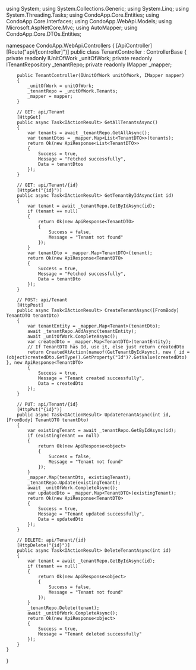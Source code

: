 using System;
using System.Collections.Generic;
using System.Linq;
using System.Threading.Tasks;
using CondoApp.Core.Entities;
using CondoApp.Core.Interfaces;
using CondoApp.WebApi.Models;
using Microsoft.AspNetCore.Mvc;
using AutoMapper;
using CondoApp.Core.DTOs.Entities;

namespace CondoApp.WebApi.Controllers
{
    [ApiController]
    [Route("api/[controller]")]
    public class TenantController : ControllerBase
    {
        private readonly IUnitOfWork _unitOfWork;
        private readonly ITenantRepository _tenantRepo;
        private readonly IMapper _mapper;

        public TenantController(IUnitOfWork unitOfWork, IMapper mapper)
        {
            _unitOfWork = unitOfWork;
            _tenantRepo = _unitOfWork.Tenants;
            _mapper = mapper;
        }

        // GET: api/Tenant
        [HttpGet]
        public async Task<IActionResult> GetAllTenantsAsync()
        {
            var tenants = await _tenantRepo.GetAllAsync();
            var tenantDtos = _mapper.Map<List<TenantDTO>>(tenants);
            return Ok(new ApiResponse<List<TenantDTO>>
            {
                Success = true,
                Message = "Fetched successfully",
                Data = tenantDtos
            });
        }

        // GET: api/Tenant/{id}
        [HttpGet("{id}")]
        public async Task<IActionResult> GetTenantByIdAsync(int id)
        {
            var tenant = await _tenantRepo.GetByIdAsync(id);
            if (tenant == null)
            {
                return Ok(new ApiResponse<TenantDTO>
                {
                    Success = false,
                    Message = "Tenant not found"
                });
            }
            var tenantDto = _mapper.Map<TenantDTO>(tenant);
            return Ok(new ApiResponse<TenantDTO>
            {
                Success = true,
                Message = "Fetched successfully",
                Data = tenantDto
            });
        }

        // POST: api/Tenant
        [HttpPost]
        public async Task<IActionResult> CreateTenantAsync([FromBody] TenantDTO tenantDto)
        {
            var tenantEntity = _mapper.Map<Tenant>(tenantDto);
            await _tenantRepo.AddAsync(tenantEntity);
            await _unitOfWork.CompleteAsync();
            var createdDto = _mapper.Map<TenantDTO>(tenantEntity);
            // If TenantDTO has Id, use it, else just return createdDto
            return CreatedAtAction(nameof(GetTenantByIdAsync), new { id = (object)createdDto.GetType().GetProperty("Id")?.GetValue(createdDto) }, new ApiResponse<TenantDTO>
            {
                Success = true,
                Message = "Tenant created successfully",
                Data = createdDto
            });
        }

        // PUT: api/Tenant/{id}
        [HttpPut("{id}")]
        public async Task<IActionResult> UpdateTenantAsync(int id, [FromBody] TenantDTO tenantDto)
        {
            var existingTenant = await _tenantRepo.GetByIdAsync(id);
            if (existingTenant == null)
            {
                return Ok(new ApiResponse<object>
                {
                    Success = false,
                    Message = "Tenant not found"
                });
            }
            _mapper.Map(tenantDto, existingTenant);
            _tenantRepo.Update(existingTenant);
            await _unitOfWork.CompleteAsync();
            var updatedDto = _mapper.Map<TenantDTO>(existingTenant);
            return Ok(new ApiResponse<TenantDTO>
            {
                Success = true,
                Message = "Tenant updated successfully",
                Data = updatedDto
            });
        }

        // DELETE: api/Tenant/{id}
        [HttpDelete("{id}")]
        public async Task<IActionResult> DeleteTenantAsync(int id)
        {
            var tenant = await _tenantRepo.GetByIdAsync(id);
            if (tenant == null)
            {
                return Ok(new ApiResponse<object>
                {
                    Success = false,
                    Message = "Tenant not found"
                });
            }
            _tenantRepo.Delete(tenant);
            await _unitOfWork.CompleteAsync();
            return Ok(new ApiResponse<object>
            {
                Success = true,
                Message = "Tenant deleted successfully"
            });
        }
    }
}
